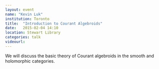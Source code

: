 ```yaml
---
layout: event
name: "Kevin Luk"
institution: Toronto
title:  "Introduction to Courant Algebroids"
date:   2015-02-04 14:10
location: Stewart Library
categories: talk
videourl:
---
```


We will discuss the basic theory of Courant algebroids in the smooth and holomorphic categories.
